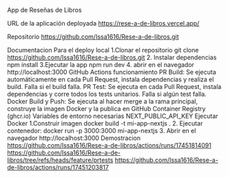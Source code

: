 App de Reseñas de Libros

URL de la aplicación deployada
https://rese-a-de-libros.vercel.app/

Repositorio
https://github.com/Issa1616/Rese-a-de-libros.git

Documentacion
    Para el deploy local
        1.Clonar el repositorio
            git clone https://github.com/Issa1616/Rese-a-de-libros.git
        2. Instalar dependencias
            npm install
        3.Ejecutar la app
            npm run dev
        4. abrir en el navegador
            http://localhost:3000
    GitHub Actions funcionamiento
        PR Build: Se ejecuta automáticamente en cada Pull Request, instala dependencias y realiza el build. Falla si el build falla.
        PR Test: Se ejecuta en cada Pull Request, instala dependencias y corre todos los tests unitarios. Falla si algún test falla.
        Docker Build y Push: Se ejecuta al hacer merge a la rama principal, construye la imagen Docker y la publica en GitHub Container Registry (ghcr.io)
    Variables de entorno necesarias
        NEXT_PUBLIC_API_KEY 
    Ejecutar Docker
        1.Construir imagen
            docker build -t mi-app-nextjs .
        2. Ejecutar contenedor:
            docker run -p 3000:3000 mi-app-nextjs
        3. Abrir en el navegador
            http://localhost:3000
Demostracion
    https://github.com/Issa1616/Rese-a-de-libros/actions/runs/17451814091
    https://github.com/Issa1616/Rese-a-de-libros/tree/refs/heads/feature/prtests
    https://github.com/Issa1616/Rese-a-de-libros/actions/runs/17451203817
